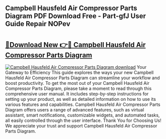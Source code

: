 ## Campbell Hausfeld Air Compressor Parts Diagram PDF Download Free - Part-gfJ User Guide Repair NOPev

# <h2><a href="http://dfpohq.blite.top/?on=Campbell+Hausfeld+Air+Compressor+Parts+Diagram">🔗Download New 👉🔴 Campbell Hausfeld Air Compressor Parts Diagram</a></h2>

[![Campbell Hausfeld Air Compressor Parts Diagram download](https://i.imgur.com/lujVjoI.png)](http://dfpohq.blite.top/?on=Campbell+Hausfeld+Air+Compressor+Parts+Diagram)
Your Gateway to Efficiency This guide explores the ways your new Campbell Hausfeld Air Compressor Parts Diagram can streamline your workflow and boost productivity. To get the most out of your Campbell Hausfeld Air Compressor Parts Diagram, please take a moment to read through this comprehensive user manual. It includes step-by-step instructions for setting up your product, as well as detailed information on how to use its various features and capabilities. Campbell Hausfeld Air Compressor Parts Diagram offers users a range of advanced features, such as virtual assistant, smart notifications, customizable widgets, and automated tasks, all easily controlled through the user interface. Thank You for Choosing Us! We appreciate your trust and support Campbell Hausfeld Air Compressor Parts Diagram.
